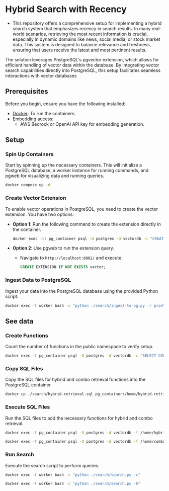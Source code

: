 # Hybrid Search with Recency
- This repository offers a comprehensive setup for implementing a hybrid search system that emphasizes recency in search results. In many real-world scenarios, retrieving the most recent information is crucial, especially in dynamic domains like news, social media, or stock market data. This system is designed to balance relevance and freshness, ensuring that users receive the latest and most pertinent results.

The solution leverages PostgreSQL's pgvector extension, which allows for efficient handling of vector data within the database. By integrating vector search capabilities directly into PostgreSQL, this setup facilitates seamless interactions with vector databases


## Prerequisites
Before you begin, ensure you have the following installed:

- [Docker](https://docs.docker.com/get-started/get-docker/): To run the containers.
- Embedding access:
  - AWS Bedrock or OpenAI API key for embedding generation.

## Setup

### Spin Up Containers

Start by spinning up the necessary containers. This will initialize a PostgreSQL database, a worker instance for running commands, and pgweb for visualizing data and running queries.

```sh
docker compose up -d
```

### Create Vector Extension

To enable vector operations in PostgreSQL, you need to create the vector extension. You have two options:

- **Option 1**: Run the following command to create the extension directly in the container.
  ```sh
  docker exec -it pg_container psql -U postgres -d vectordb -c "CREATE EXTENSION IF NOT EXISTS vector;"
  ```

- **Option 2**: Use pgweb to run the extension query.
  - Navigate to `http://localhost:8002/` and execute:
    ```sql
    CREATE EXTENSION IF NOT EXISTS vector;
    ```

### Ingest Data to PostgreSQL

Ingest your data into the PostgreSQL database using the provided Python script.

```sh
docker exec -t worker bash -c "python ./search/ingest-to-pg.py -r prod"
```

## See data

### Create Functions

Count the number of functions in the public namespace to verify setup.

```sh
docker exec -t pg_container psql -U postgres -d vectordb -c "SELECT COUNT(*) FROM pg_proc WHERE pronamespace = 'public'::regnamespace;"
```

### Copy SQL Files

Copy the SQL files for hybrid and combo retrieval functions into the PostgreSQL container.

```sh
docker cp ./search/hybrid-retrieval.sql pg_container:/home/hybrid-retrieval.sql && docker cp ./search/combo-retrieval.sql pg_container:/home/combo-retrieval.sql
```



### Execute SQL Files

Run the SQL files to add the necessary functions for hybrid and combo retrieval.

```sh
docker exec -t pg_container psql -U postgres -d vectordb -f /home/hybrid-retrieval.sql
```

```sh
docker exec -t pg_container psql -U postgres -d vectordb -f /home/combo-retrieval.sql
```



### Run Search

Execute the search script to perform queries.

```bash
docker exec -t worker bash -c "python ./search/search.py -c"
```

```sh
docker exec -t worker bash -c "python ./search/search.py -h"
```
